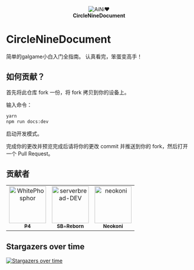 <div align="center">
  <div>
    <img src="/public/favicon.ico" alt="AiNi❤️" />
  </div>
  <b>
    CircleNineDocument
  </b>
</div>


# CircleNineDocument

简单的galgame小白入门全指南。
认真看完，笨蛋变高手！


## 如何贡献？

首先将此仓库 fork 一份，将 fork 拷贝到你的设备上。

输入命令：
```bash
yarn
npm run docs:dev
```
启动开发模式。

完成你的更改并预览完成后请将你的更改 commit 并推送到你的 fork，然后打开一个 Pull Request。


## 贡献者
<!-- readme: collaborators,contributors -start -->
<table>
<tr>
    <td align="center">
        <a href="https://github.com/WhitePhosphor">
            <img src="https://avatars.githubusercontent.com/u/92671117?v=4" width="100;" alt="WhitePhosphor"/>
            <br />
            <sub><b>P4</b></sub>
        </a>
    </td>
    <td align="center">
        <a href="https://github.com/serverbread-DEV">
            <img src="https://avatars.githubusercontent.com/u/176056410?v=4" width="100;" alt="serverbread-DEV"/>
            <br />
            <sub><b>SB-Reborn</b></sub>
        </a>
    </td>
    <td align="center">
        <a href="https://github.com/neokoni">
            <img src="https://avatars.githubusercontent.com/u/90206655?v=4" width="100;" alt="neokoni"/>
            <br />
            <sub><b>Neokoni</b></sub>
        </a>
    </td></tr>
</table>
<!-- readme: collaborators,contributors -end -->



## Stargazers over time
[![Stargazers over time](https://starchart.cc/serverbread-DEV/CircleNineDocument.svg?background=%230d1117&axis=%23333333&line=%236b63ff)](https://starchart.cc/serverbread-DEV/CircleNineDocument)
